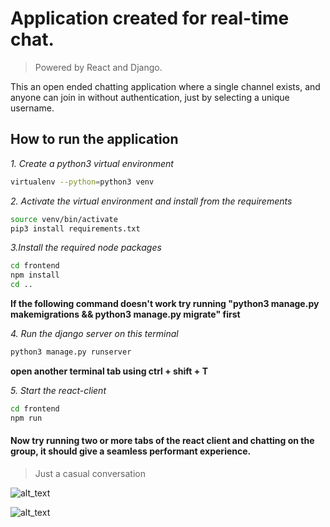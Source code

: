 # Application created for real-time chat.
> Powered by React and Django.

This an open ended chatting application where a single channel exists, and anyone can join in without authentication, just by selecting a unique username.

## How to run the application

*1. Create a python3 virtual environment*
```bash
virtualenv --python=python3 venv
```

*2. Activate the virtual environment and install from the requirements*
```bash
source venv/bin/activate
pip3 install requirements.txt
```

*3.Install the required node packages*
```bash
cd frontend
npm install
cd ..
```

__If the following command doesn't work try running "python3 manage.py makemigrations && python3 manage.py migrate" first__

*4. Run the django server on this terminal*
```bash
python3 manage.py runserver
```
__open another terminal tab using ctrl + shift + T__

*5. Start the react-client*
```bash
cd frontend
npm run
```

#### Now try running two or more tabs of the react client and chatting on the group, it should give a seamless performant experience.


> Just a casual conversation


![alt_text](https://github.com/keshavvinayak01/Chat-app/blob/master/media/example1.png)

![alt_text](https://github.com/keshavvinayak01/Chat-app/blob/master/media/example2.png)
